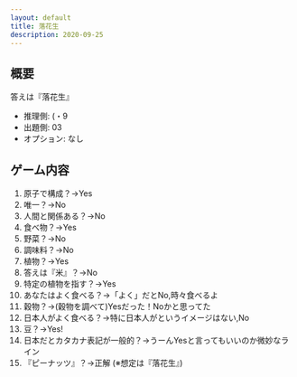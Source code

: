 ```yaml
---
layout: default
title: 落花生
description: 2020-09-25
---
```


## 概要

答えは『落花生』

- 推理側: (・9
- 出題側: 03
- オプション: なし

## ゲーム内容

1. 原子で構成？→Yes
2. 唯一？→No
3. 人間と関係ある？→No
4. 食べ物？→Yes
5. 野菜？→No
6. 調味料？→No
7. 植物？→Yes
8. 答えは『米』？→No
9. 特定の植物を指す？→Yes
10. あなたはよく食べる？→「よく」だとNo,時々食べるよ
11. 穀物？→(穀物を調べて)Yesだった！Noかと思ってた
12. 日本人がよく食べる？→特に日本人がというイメージはない,No
13. 豆？→Yes!
14. 日本だとカタカナ表記が一般的？→うーんYesと言ってもいいのか微妙なライン
15. 『ピーナッツ』？→正解 (※想定は『落花生』)
